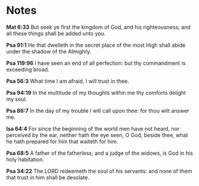 
# Notes

**Mat 6:33** But seek ye first the kingdom of God, and his righteousness; and all these things shall be added unto you.  

**Psa 91:1** He that dwelleth in the secret place of the most High shall abide under the shadow of the Almighty.  

**Psa 119:96** I have seen an end of all perfection: but thy commandment is exceeding broad.  

**Psa 56:3** What time I am afraid, I will trust in thee.

**Psa 94:19** In the multitude of my thoughts within me thy comforts delight my soul.  

**Psa 86:7** In the day of my trouble I will call upon thee: for thou wilt answer me.  

**Isa 64:4** For since the beginning of the world men have not heard, nor perceived by the ear, neither hath the eye seen, O God, beside thee, what he hath prepared for him that waiteth for him.  

**Psa 68:5** A father of the fatherless, and a judge of the widows, is God in his holy habitation.  

**Psa 34:22** The LORD redeemeth the soul of his servants: and none of them that trust in him shall be desolate.  

<!--
* // ..
* // .. ..2 . ..
* // .. ..2 < ..
* // .. ..2 > ..
* // .. ..2 mu ..
* // .. ..2 ab ..
* // .. ..2 or ..
* // ..
-->
